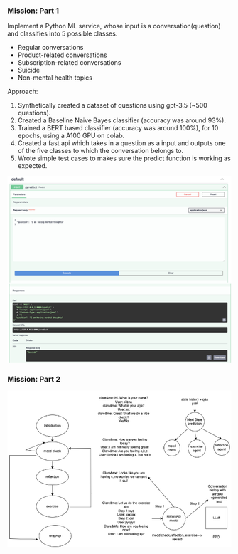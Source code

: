 ### Mission: Part 1

Implement a Python ML service, whose input is a conversation(question) and classifies into 5 possible classes.
- Regular conversations
- Product-related conversations
- Subscription-related conversations
- Suicide
- Non-mental health topics

Approach:
1) Synthetically created a dataset of questions using gpt-3.5 (~500 questions).
2) Created a Baseline Naive Bayes classifier (accuracy was around 93%).
3) Trained a BERT based classifier (accuracy was around 100%), for 10 epochs, using a A100 GPU on colab.
4) Created a fast api which takes in a question as a input and outputs one of the five classes to which the conversation belongs to.
5) Wrote simple test cases to makes sure the predict function is working as expected.

![Screenshot](images/clare&me.png)
![Screenshot](images/clare&me2.png)

### Mission: Part 2

![Screenshot](images/clare&me_task_2.png)




